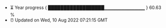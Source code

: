- ⏳ Year progress { ██████████████████▁▁▁▁▁▁▁▁▁▁▁▁ } 60.63 %
- ⏰ Updated on Wed, 10 Aug 2022 07:21:15 GMT

